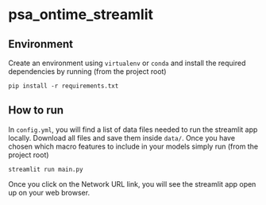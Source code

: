 # psa_ontime_streamlit


## Environment

Create an environment using `virtualenv` or `conda` and install the required dependencies by running (from the project root)

    pip install -r requirements.txt


## How to run

In `config.yml`, you will find a list of data files  needed to run the streamlit app locally. Download all files and save them inside `data/`. Once you have chosen which macro features to include in your models simply run (from the project root)

    streamlit run main.py

Once you click on the Network URL link, you will see the streamlit app open up on your web browser.